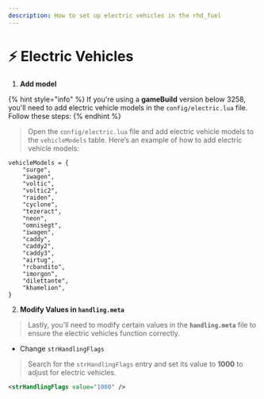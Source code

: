 ```yaml
---
description: How to set up electric vehicles in the rhd_fuel
---
```


# ⚡ Electric Vehicles

1. **Add model**

{% hint style="info" %}
If you're using a **gameBuild** version below 3258, you'll need to add electric vehicle models in the `config/electric.lua` file. Follow these steps:
{% endhint %}

> Open the `config/electric.lua` file and add electric vehicle models to the `vehicleModels` table. Here’s an example of how to add electric vehicle models:

```etlua
vehicleModels = {
    "surge",
    "iwagen",
    "voltic",
    "voltic2",
    "raiden",
    "cyclone",
    "tezeract",
    "neon",
    "omnisegt",
    "iwagen",
    "caddy",
    "caddy2",
    "caddy3",
    "airtug",
    "rcbandito",
    "imorgon",
    "dilettante",
    "khamelion",
}
```

2. **Modify Values in `handling.meta`**

> Lastly, you'll need to modify certain values in the **`handling.meta`** file to ensure the electric vehicles function correctly.

* Change `strHandlingFlags`

> Search for the `strHandlingFlags` entry and set its value to **1000** to adjust for electric vehicles.

```xml
<strHandlingFlags value="1000" />
```
